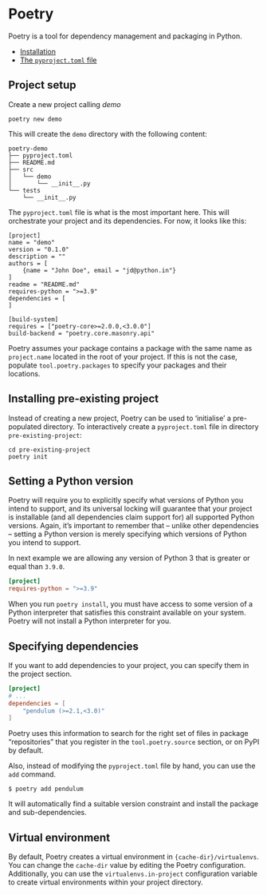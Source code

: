 # Poetry

Poetry is a tool for dependency management and packaging in Python.

* [Installation](installation.md)
* [The `pyproject.toml` file](pyproject_file/index.md)

## Project setup

Create a new project calling _demo_

```shell
poetry new demo
```

This will create the `demo` directory with the following content:

```
poetry-demo
├── pyproject.toml
├── README.md
├── src
│   └── demo
│       └── __init__.py
└── tests
    └── __init__.py
```

The `pyproject.toml` file is what is the most important here. This will orchestrate your
project and its dependencies. For now, it looks like this:

```
[project]
name = "demo"
version = "0.1.0"
description = ""
authors = [
    {name = "John Doe", email = "jd@python.in"}
]
readme = "README.md"
requires-python = ">=3.9"
dependencies = [
]

[build-system]
requires = ["poetry-core>=2.0.0,<3.0.0"]
build-backend = "poetry.core.masonry.api"
```

Poetry assumes your package contains a package with the same name as `project.name`
located in the root of your project. If this is not the case, populate
`tool.poetry.packages` to specify your packages and their locations.

## Installing pre-existing project

Instead of creating a new project, Poetry can be used to ‘initialise’ a pre-populated
directory. To interactively create a `pyproject.toml` file in directory
`pre-existing-project`:

```shell
cd pre-existing-project
poetry init
```

## Setting a Python version

Poetry will require you to explicitly specify what versions of Python you intend to
support, and its universal locking will guarantee that your project is installable (and
all dependencies claim support for) all supported Python versions. Again, it’s important
to remember that – unlike other dependencies – setting a Python version is merely
specifying which versions of Python you intend to support.

In next example we are allowing any version of Python 3 that is greater or equal than
`3.9.0`.

```toml
[project]
requires-python = ">=3.9"
```

When you run `poetry install`, you must have access to some version of a Python
interpreter that satisfies this constraint available on your system. Poetry will not
install a Python interpreter for you.

## Specifying dependencies

If you want to add dependencies to your project, you can specify them in the project
section.

```toml
[project]
# ...
dependencies = [
    "pendulum (>=2.1,<3.0)"
]
```

Poetry uses this information to search for the right set of files in package
“repositories” that you register in the `tool.poetry.source` section, or on PyPI by
default.

Also, instead of modifying the `pyproject.toml` file by hand, you can use the `add`
command.

```shell
$ poetry add pendulum
```

It will automatically find a suitable version constraint and install the package and
sub-dependencies.

## Virtual environment

By default, Poetry creates a virtual environment in `{cache-dir}/virtualenvs`. You can
change the `cache-dir` value by editing the Poetry configuration. Additionally, you can
use the `virtualenvs.in-project` configuration variable to create virtual environments
within your project directory.
